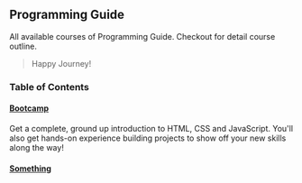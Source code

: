 ## Programming Guide
All available courses of Programming Guide. Checkout for detail course outline. 

> Happy Journey!

### Table of Contents
#### [Bootcamp](00-bootcamp/README.md)
Get a complete, ground up introduction to HTML, CSS and JavaScript. You'll also get hands-on experience building projects to show off your new skills along the way!

#### [Something](00-bootcamp/README.md)